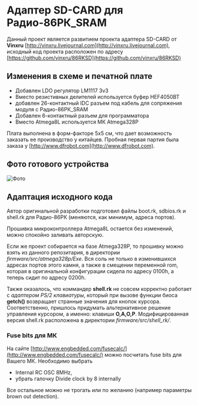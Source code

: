# Адаптер SD-CARD для Радио-86РК_SRAM

Данный проект является развитием проекта адаптера SD-CARD  от **Vinxru** 
[http://vinxru.livejournal.com](http://vinxru.livejournal.com), исходный код проекта расположен по адресу [https://github.com/vinxru/86RKSD](https://github.com/vinxru/86RKSD)


## Изменения в схеме и печатной плате
- Добавлен LDO регулятор LM1117 3v3
- Вместо резистивных делителей используется буфер HEF4050BT
- добавлен 26-контактный IDC разъем под кабель для сопряжения модуля с Радио-86РК_SRAM
- Добавлен 6-контактный разъем для программатора
- Вместо Atmega8L используется МК Atmega328P

Плата выполнена в форм-факторе 5x5 см, что дает возможность заказать ее производство у китайцев. Пробная первая партия была заказа у [http://www.dfrobot.com](http://www.dfrobot.com).


## Фото готового устройства

![Фото](https://farm8.staticflickr.com/7503/15748066262_4a058c6886_c.jpg)

## Адаптация исходного кода

Автор оригинальной разработки подготовил файлы boot.rk, sdbios.rk и shell.rk для Радио-86РК (меняются, как минимум, адреса портов).

Прошивка микроконтроллера Atmega8L остается без изменений, можно спокойно заливать авторскую.

Если же проект собирается на базе Atmega328P, то прошивку можно взять из данного репозитария, в директории *firmware/src/atmega328p/Exe*. Вся соль не только в изменившихся адресах портов этого камня, а также в смещении переменной rom, которая в оригинальной конфигурации сидела по адресу 0100h, а теперь сидит по адресу 0200h. 

Также оказалось, что коммандер **shell.rk** не совсем корректно работает с *адаптером PS/2 клавиатуры*, который при вызове функции биоса **getch()** возвращает странные значения для кнопок курсора. Соответственно, пришлось придумать альтернативное решение управления курсором, а именно: клавиши **O,A,O,P**. Модифицированная версия shell.rk расположена в директории *firmware/src/shell_rk/*.

### Fuse bits для МК

На сайте [http://www.engbedded.com/fusecalc/](http://www.engbedded.com/fusecalc/) можно посчитать fuse bits для Вашего МК. 
Необходимо выбрать 

- Internal RC OSC 8MHz, 
- убрать галочку Divide clock by 8 internally


Все остальное можно не трогать или по желанию (например параметры brown out detection).


